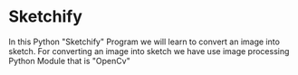 # Sketchify
In this Python "Sketchify" Program we will learn to convert an image into sketch. For converting an image into sketch we have use image processing Python Module that is "OpenCv"
